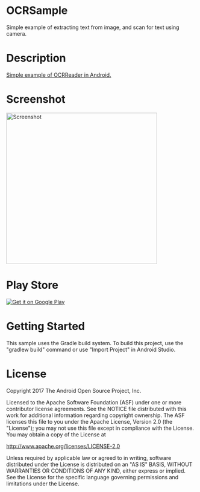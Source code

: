 # OCRSample
Simple example of extracting text from image, and scan for text using camera.

# Description
<a href='https://v4all123.blogspot.in/2018/03/simple-example-of-ocrreader-in-android.html'>Simple example of OCRReader in Android.</a>
# Screenshot
<img src="app/src/main/res/drawable/screenshot.png" height="400" alt="Screenshot"/> 

# Play Store
<a href='https://play.google.com/store/apps/details?id=com.guna.ocrreader&pcampaignid=MKT-Other-global-all-co-prtnr-py-PartBadge-Mar2515-1'><img alt='Get it on Google Play' src='https://developer.android.com/images/brand/en_generic_rgb_wo_45.png'/></a>

# Getting Started

This sample uses the Gradle build system. To build this project, use the "gradlew build" command or use "Import Project" in Android Studio.

# License

Copyright 2017 The Android Open Source Project, Inc.

Licensed to the Apache Software Foundation (ASF) under one or more contributor license agreements. See the NOTICE file distributed with this work for additional information regarding copyright ownership. The ASF licenses this file to you under the Apache License, Version 2.0 (the "License"); you may not use this file except in compliance with the License. You may obtain a copy of the License at

http://www.apache.org/licenses/LICENSE-2.0

Unless required by applicable law or agreed to in writing, software distributed under the License is distributed on an "AS IS" BASIS, WITHOUT WARRANTIES OR CONDITIONS OF ANY KIND, either express or implied. See the License for the specific language governing permissions and limitations under the License.
